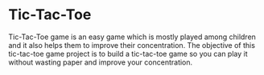 # Tic-Tac-Toe


Tic-Tac-Toe game is an easy game which is mostly played among children and it also helps them to improve their concentration. The objective of this tic-tac-toe game project is to build a tic-tac-toe game so you can play it without wasting paper and improve your concentration.
